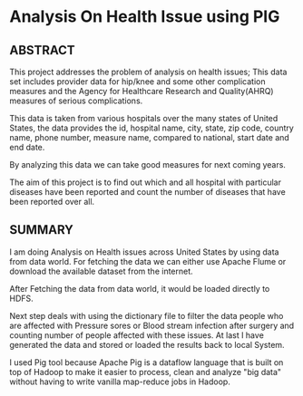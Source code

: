 # Analysis On Health Issue using PIG

## ABSTRACT
This project addresses the problem of analysis on health issues;
This data set includes provider data for hip/knee and some other complication measures and the Agency for Healthcare Research and Quality(AHRQ) measures of serious complications.

This data is taken from various hospitals over the many states of United States, the data provides the id, hospital name, city, state, zip code, country name, phone number, measure name, compared to national, start date and end date. 

By analyzing this data we can take good measures for next coming years.

The aim of this project is to find out which and all hospital with particular diseases have been reported and count the number of diseases that have been reported over all.

## SUMMARY
I am doing Analysis on Health issues across United States by using data from data world. For fetching the data we can either use Apache Flume or download the available dataset from the internet.

After Fetching the data from data world, it would be loaded directly to HDFS.

Next step deals with using the dictionary file to filter the data people who are affected with Pressure sores or Blood stream infection after surgery and counting number of people affected with these issues. 
At last I have generated the data and stored or loaded the results back to local System.

I used Pig tool because Apache Pig is a dataflow language that is built on top of Hadoop to make it easier to process, clean and analyze "big data" without having to write vanilla map-reduce jobs in Hadoop.

